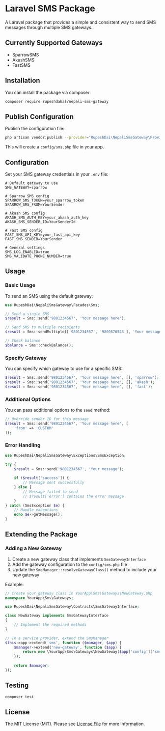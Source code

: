 # Laravel SMS Package

A Laravel package that provides a simple and consistent way to send SMS messages through multiple SMS gateways.

## Currently Supported Gateways
- SparrowSMS
- AkashSMS
- FastSMS

## Installation

You can install the package via composer:

```bash
composer require rupeshdahal/nepali-sms-gateway
```

## Publish Configuration

Publish the configuration file:

```bash
php artisan vendor:publish --provider="RupeshDai\NepaliSmsGateway\Providers\SmsServiceProvider"
```

This will create a `config/sms.php` file in your app.

## Configuration

Set your SMS gateway credentials in your `.env` file:

```
# Default gateway to use
SMS_GATEWAY=sparrow

# Sparrow SMS config
SPARROW_SMS_TOKEN=your_sparrow_token
SPARROW_SMS_FROM=YourSender

# Akash SMS config
AKASH_SMS_AUTH_KEY=your_akash_auth_key
AKASH_SMS_SENDER_ID=YourSenderId

# Fast SMS config
FAST_SMS_API_KEY=your_fast_api_key
FAST_SMS_SENDER=YourSender

# General settings
SMS_LOG_ENABLED=true
SMS_VALIDATE_PHONE_NUMBER=true
```

## Usage

### Basic Usage

To send an SMS using the default gateway:

```php
use RupeshDai\NepaliSmsGateway\Facades\Sms;

// Send a single SMS
$result = Sms::send('9801234567', 'Your message here');

// Send SMS to multiple recipients
$result = Sms::sendMultiple(['9801234567', '9809876543'], 'Your message here');

// Check balance
$balance = Sms::checkBalance();
```

### Specify Gateway

You can specify which gateway to use for a specific SMS:

```php
$result = Sms::send('9801234567', 'Your message here', [], 'sparrow');
$result = Sms::send('9801234567', 'Your message here', [], 'akash');
$result = Sms::send('9801234567', 'Your message here', [], 'fast');
```

### Additional Options

You can pass additional options to the `send` method:

```php
// Override sender ID for this message
$result = Sms::send('9801234567', 'Your message here', [
    'from' => 'CUSTOM'
]);
```

### Error Handling

```php
use RupeshDai\NepaliSmsGateway\Exceptions\SmsException;

try {
    $result = Sms::send('9801234567', 'Your message');
    
    if ($result['success']) {
        // Message sent successfully
    } else {
        // Message failed to send
        // $result['error'] contains the error message
    }
} catch (SmsException $e) {
    // Handle exceptions
    echo $e->getMessage();
}
```

## Extending the Package

### Adding a New Gateway

1. Create a new gateway class that implements `SmsGatewayInterface`
2. Add the gateway configuration to the `config/sms.php` file
3. Update the `SmsManager::resolveGatewayClass()` method to include your new gateway

Example:

```php
// Create your gateway class in YourApp\Sms\Gateways\NewGateway.php
namespace YourApp\Sms\Gateways;

use RupeshDai\NepaliSmsGateway\Contracts\SmsGatewayInterface;

class NewGateway implements SmsGatewayInterface
{
    // Implement the required methods
}

// In a service provider, extend the SmsManager
$this->app->extend('sms', function ($manager, $app) {
    $manager->extend('new-gateway', function ($app) {
        return new \YourApp\Sms\Gateways\NewGateway($app['config']['sms.gateways.new-gateway']);
    });
    
    return $manager;
});
```

## Testing

```bash
composer test
```

## License

The MIT License (MIT). Please see [License File](LICENSE) for more information.
